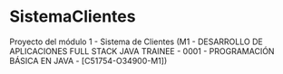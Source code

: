 # SistemaClientes
Proyecto del módulo 1 - Sistema de Clientes (M1 - DESARROLLO DE APLICACIONES FULL STACK JAVA TRAINEE - 0001 - PROGRAMACIÓN BÁSICA EN JAVA - [C51754-O34900-M1])
